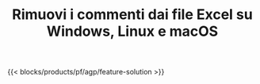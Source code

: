 ﻿---
title: Rimuovi i commenti dai file Excel su Windows, Linux e macOS 
weight: 7730
url: /it/annotation
description: App e API gratuite per la gestione di annotazioni e commenti di Excel XLS, XLSX e ODS
---
{{< blocks/products/pf/agp/feature-solution >}} 


